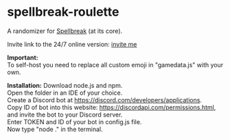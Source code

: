 # spellbreak-roulette

A randomizer for [Spellbreak](https://playspellbreak.com/) (at its core). 

Invite link to the 24/7 online version: [invite me](https://discord.com/oauth2/authorize?client_id=830456313845907517&permissions=2147994688&scope=applications.commands%20bot)

**Important:**  
To self-host you need to replace all custom emoji in "gamedata.js" with your own.  


**Installation:**
Download node.js and npm.  
Open the folder in an IDE of your choice.  
Create a Discord bot at https://discord.com/developers/applications.  
Copy ID of bot into this website: https://discordapi.com/permissions.html, and invite the bot to your Discord server.  
Enter TOKEN and ID of your bot in config.js file.  
Now type "node ." in the terminal.  
